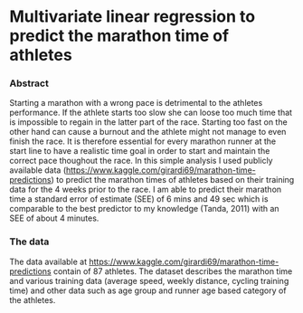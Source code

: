 Multivariate linear regression to predict the marathon time of athletes
======
### Abstract
Starting a marathon with a wrong pace is detrimental to the athletes performance. If the athlete starts too slow she can loose too much time that is impossible to regain in the latter part of the race. Starting too fast on the other hand can cause a burnout and the athlete might not manage to even finish the race. It is therefore essential for every marathon runner at the start line to have a realistic time goal in order to start and maintain the correct pace thoughout the race. In this simple analysis I used publicly available data (https://www.kaggle.com/girardi69/marathon-time-predictions) to predict the marathon times of athletes based on their training data for the 4 weeks prior to the race. I am able to predict their marathon time a standard error of estimate (SEE) of 6 mins and 49 sec which is comparable to the best predictor to my knowledge (Tanda, 2011) with an SEE of about 4 minutes.

### The data
The data available at https://www.kaggle.com/girardi69/marathon-time-predictions contain of 87 athletes. The dataset describes the marathon time and various training data (average speed, weekly distance, cycling training time) and other data such as age group and runner age based category of the athletes.

